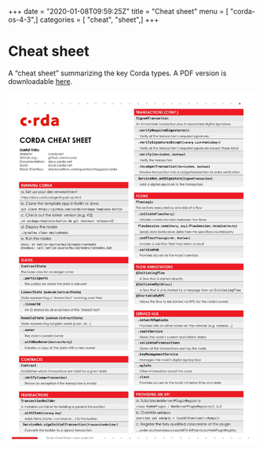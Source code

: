 +++
date = "2020-01-08T09:59:25Z"
title = "Cheat sheet"
menu = [ "corda-os-4-3",]
categories = [ "cheat", "sheet",]
+++


# Cheat sheet

A “cheat sheet” summarizing the key Corda types. A PDF version is downloadable [here](_static/corda-cheat-sheet.pdf).

![cheatsheet](resources/cheatsheet.jpg "cheatsheet")
